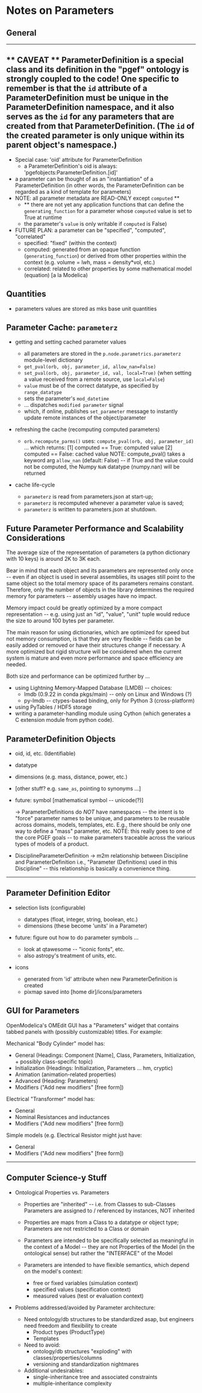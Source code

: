 # Notes on Parameters

## General

  -----------------------------------------------------------------------------
  ** CAVEAT **
  ParameterDefinition is a special class and its definition in the "pgef"
  ontology is strongly coupled to the code!  One specific to remember is that
  the `id` attribute of a ParameterDefinition must be unique in the
  ParameterDefinition namespace, and it also serves as the `id` for any
  parameters that are created from that ParameterDefinition.  (The `id` of the
  created parameter is only unique within its parent object's namespace.)
  -----------------------------------------------------------------------------
  - Special case: 'oid' attribute for ParameterDefinition
    + a ParameterDefinition's oid is always:
        'pgefobjects:ParameterDefinition.[id]'
  - a parameter can be thought of as an "instantiation" of a
    ParameterDefinition (in other words, the ParameterDefinition can be
    regarded as a kind of template for parameters)
  - NOTE:  all parameter metadata are READ-ONLY except `computed` **
    - ** there are not yet any application functions that can define the
      `generating_function` for a parameter whose `computed` value is set to
      True at runtime
    - the parameter's `value` is only writable if `computed` is False)
  - FUTURE PLAN:  a parameter can be "specified", "computed", "correlated"
      * specified:  "fixed" (within the context)
      * computed:  generated from an opaque function (`generating_function`) or
        derived from other properties within the context (e.g. volume = l*w*h,
        mass = density*vol, etc.)
      * correlated:  related to other properties by some mathematical model
        (equation) [a la Modelica)

## Quantities

  - parameters values are stored as mks base unit quantities

## Parameter Cache: `parameterz`

  - getting and setting cached parameter values

    + all parameters are stored in the `p.node.parametrics.parameterz`
      module-level dictionary
    + `get_pval(orb, obj, parameter_id, allow_nan=False)`
    + `set_pval(orb, obj, parameter_id, val, local=True)`
      (when setting a value received from a remote source, use `local=False`)
    + `value` must be of the correct datatype, as specified by
      `range_datatype`
    + sets the parameter's `mod_datetime`
    + ... dispatches `modified parameter` signal
    + which, if online, publishes `set_parameter` message to instantly update
      remote instances of the object/parameter

  - refreshing the cache (recomputing computed parameters)
    + `orb.recompute_parms()`
      uses: `compute_pval(orb, obj, parameter_id)`
      ... which returns:
      [1] computed == True:  computed value
      [2] computed == False: cached value
      NOTE:  compute_pval() takes a keyword arg `allow_nan` (default: False)
      -- if True and the value could not be computed, the Numpy `NaN` datatype
      (numpy.nan) will be returned

  - cache life-cycle

    + `parameterz` is read from parameters.json at start-up;
    + `parameterz` is recomputed whenever a parameter value is saved;
    + `parameterz` is written to parameters.json at shutdown.


## Future Parameter Performance and Scalability Considerations

The average size of the representation of parameters (a python dictionary with
10 keys) is around 2K to 3K each.

Bear in mind that each object and its parameters are represented only once --
even if an object is used in several assemblies, its usages still point to the
same object so the total memory space of its parameters remains constant.
Therefore, only the number of objects in the library determines the required
memory for parameters -- assembly usages have no impact.

Memory impact could be greatly optimized by a more compact representation --
e.g. using just an "id", "value", "unit" tuple would reduce the size to around
100 bytes per parameter.

The main reason for using dictionaries, which are optimized for speed but not
memory consumption, is that they are very flexible -- fields can be easily
added or removed or have their structures change if necessary.  A more
optimized but rigid structure will be considered when the current system is
mature and even more performance and space efficiency are needed.

Both size and performance can be optimized further by ...

* using Lightning Memory-Mapped Database (LMDB) -- choices:
    - lmdb (0.9.22 in conda pkgs/main) -- only on Linux and Windows (?)
    - py-lmdb -- ctypes-based binding, only for Python 3 (cross-platform)
* using PyTables / HDF5 storage
* writing a parameter-handling module using Cython (which generates a C extension
module from python code).


## ParameterDefinition Objects

  - oid, id, etc. (Identifiable)
  - datatype
  - dimensions (e.g. mass, distance, power, etc.)
  - [other stuff? e.g. `same_as`, pointing to synonyms ...]
  - future:  symbol [mathematical symbol -- unicode(?)]

    ->  ParameterDefinitions do *NOT* have namespaces -- the intent is to
        "force" parameter names to be unique, and parameters to be reusable
        across domains, models, templates, etc.  E.g., there should be only one
        way to define a "mass" parameter, etc.  NOTE:  this really goes to one
        of the core PGEF goals -- to make parameters traceable across the
        various types of models of a product.

  - DisciplineParameterDefinition
    -> m2m relationship between Discipline and ParameterDefinition
    i.e., "Parameter (Definitions) used in this Discipline" --
    this relationship is basically a convenience thing.

----------------------------------------------------------------------------------

## Parameter Definition Editor

  - selection lists (configurable)
    + datatypes  (float, integer, string, boolean, etc.)
    + dimensions (these become 'units' in a Parameter)

  - future:  figure out how to do parameter symbols ...
    + look at qtawesome -- "iconic fonts", etc.
    + also astropy's treatment of units, etc.

  - icons
    + generated from 'id' attribute when new ParameterDefinition is created
    + pixmap saved into [home dir]/icons/parameters

## GUI for Parameters

OpenModelica's OMEdit GUI has a "Parameters" widget that contains tabbed
panels with (possibly customizable) titles.  For example:

Mechanical "Body Cylinder" model has:
  - General (Headings: Component [Name], Class, Parameters, Initialization,
             + possibly class-specific topic)
  - Initialization (Headings: Initialization, Parameters ... hm, cryptic)
  - Animation (animation-related properties)
  - Advanced (Heading:  Parameters)
  - Modifiers ("Add new modifiers" [free form])

Electrical "Transformer" model has:
  - General
  - Nominal Resistances and inductances
  - Modifiers ("Add new modifiers" [free form])

Simple models (e.g. Electrical Resistor might just have:
  - General
  - Modifiers ("Add new modifiers" [free form])

----------------------------------------------------------------------------------

## Computer Science-y Stuff

* Ontological Properties vs. Parameters

  - Properties are "inherited" -- i.e. from Classes to sub-Classes
    Parameters are assigned to / referenced by instances, NOT inherited

  - Properties are maps from a Class to a datatype or object type;
    Parameters are not restricted to a Class or domain

  - Parameters are intended to be specifically selected as meaningful in the
    context of a Model -- they are not Properties of the Model (in the
    ontological sense) but rather the "INTERFACE" of the Model

  - Parameters are intended to have flexible semantics, which depend on the
    model's context:
    + free or fixed variables (simulation context)
    + specified values (specification context)
    + measured values (test or evaluation context)

* Problems addressed/avoided by Parameter architecture:
  - Need ontology/db structures to be standardized asap,
    but engineers need freedom and flexibility to create
    + Product types (ProductType)
    + Templates
  - Need to avoid:
    + ontology/db structures "exploding" with classes/properties/columns
    + versioning and standardization nightmares
  - Additional undesirables:
    + single-inheritance tree and associated constraints
    + multiple-inheritance complexity

